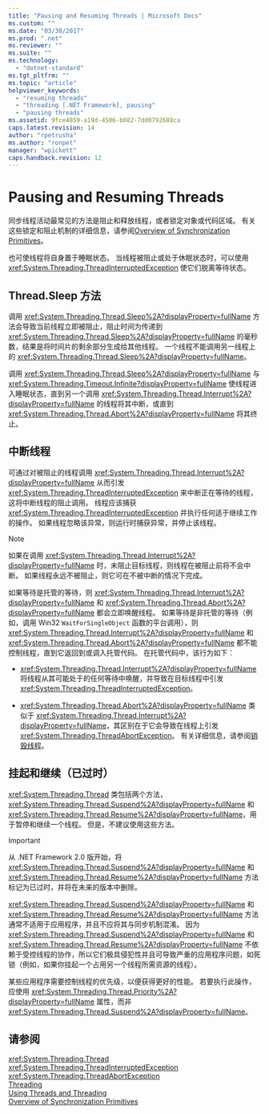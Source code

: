 ```yaml
---
title: "Pausing and Resuming Threads | Microsoft Docs"
ms.custom: ""
ms.date: "03/30/2017"
ms.prod: ".net"
ms.reviewer: ""
ms.suite: ""
ms.technology: 
  - "dotnet-standard"
ms.tgt_pltfrm: ""
ms.topic: "article"
helpviewer_keywords: 
  - "resuming threads"
  - "threading [.NET Framework], pausing"
  - "pausing threads"
ms.assetid: 9fce4859-a19d-4506-b082-7dd0792688ca
caps.latest.revision: 14
author: "rpetrusha"
ms.author: "ronpet"
manager: "wpickett"
caps.handback.revision: 12
---
```

# Pausing and Resuming Threads
同步线程活动最常见的方法是阻止和释放线程，或者锁定对象或代码区域。  有关这些锁定和阻止机制的详细信息，请参阅[Overview of Synchronization Primitives](../../../docs/standard/threading/overview-of-synchronization-primitives.md)。  
  
 也可使线程将自身置于睡眠状态。  当线程被阻止或处于休眠状态时，可以使用 <xref:System.Threading.ThreadInterruptedException> 使它们脱离等待状态。  
  
## Thread.Sleep 方法  
 调用 <xref:System.Threading.Thread.Sleep%2A?displayProperty=fullName> 方法会导致当前线程立即被阻止，阻止时间为传递到 <xref:System.Threading.Thread.Sleep%2A?displayProperty=fullName> 的毫秒数，结果是将时间片的剩余部分生成给其他线程。  一个线程不能调用另一线程上的 <xref:System.Threading.Thread.Sleep%2A?displayProperty=fullName>。  
  
 调用 <xref:System.Threading.Thread.Sleep%2A?displayProperty=fullName> 与 <xref:System.Threading.Timeout.Infinite?displayProperty=fullName> 使线程进入睡眠状态，直到另一个调用 <xref:System.Threading.Thread.Interrupt%2A?displayProperty=fullName> 的线程将其中断，或直到 <xref:System.Threading.Thread.Abort%2A?displayProperty=fullName> 将其终止。  
  
## 中断线程  
 可通过对被阻止的线程调用 <xref:System.Threading.Thread.Interrupt%2A?displayProperty=fullName> 从而引发 <xref:System.Threading.ThreadInterruptedException> 来中断正在等待的线程，这将中断线程的阻止调用。  线程应该捕获 <xref:System.Threading.ThreadInterruptedException> 并执行任何适于继续工作的操作。  如果线程忽略该异常，则运行时捕获异常，并停止该线程。  
  
> [!NOTE]
>  如果在调用 <xref:System.Threading.Thread.Interrupt%2A?displayProperty=fullName> 时，未阻止目标线程，则线程在被阻止前将不会中断。  如果线程永远不被阻止，则它可在不被中断的情况下完成。  
  
 如果等待是托管的等待，则 <xref:System.Threading.Thread.Interrupt%2A?displayProperty=fullName> 和 <xref:System.Threading.Thread.Abort%2A?displayProperty=fullName> 都会立即唤醒线程。  如果等待是非托管的等待（例如，调用 Win32 `WaitForSingleObject` 函数的平台调用），则 <xref:System.Threading.Thread.Interrupt%2A?displayProperty=fullName> 和 <xref:System.Threading.Thread.Abort%2A?displayProperty=fullName> 都不能控制线程，直到它返回到或调入托管代码。  在托管代码中，该行为如下：  
  
-   <xref:System.Threading.Thread.Interrupt%2A?displayProperty=fullName> 将线程从其可能处于的任何等待中唤醒，并导致在目标线程中引发 <xref:System.Threading.ThreadInterruptedException>。  
  
-   <xref:System.Threading.Thread.Abort%2A?displayProperty=fullName> 类似于 <xref:System.Threading.Thread.Interrupt%2A?displayProperty=fullName>，其区别在于它会导致在线程上引发 <xref:System.Threading.ThreadAbortException>。  有关详细信息，请参阅[销毁线程](../../../docs/standard/threading/destroying-threads.md)。  
  
## 挂起和继续（已过时）  
 <xref:System.Threading.Thread> 类包括两个方法，<xref:System.Threading.Thread.Suspend%2A?displayProperty=fullName> 和 <xref:System.Threading.Thread.Resume%2A?displayProperty=fullName>，用于暂停和继续一个线程。  但是，不建议使用这些方法。  
  
> [!IMPORTANT]
>  从 .NET Framework 2.0 版开始，将 <xref:System.Threading.Thread.Suspend%2A?displayProperty=fullName> 和 <xref:System.Threading.Thread.Resume%2A?displayProperty=fullName> 方法标记为已过时，并将在未来的版本中删除。  
>   
>  <xref:System.Threading.Thread.Suspend%2A?displayProperty=fullName> 和 <xref:System.Threading.Thread.Resume%2A?displayProperty=fullName> 方法通常不适用于应用程序，并且不应将其与同步机制混淆。  因为 <xref:System.Threading.Thread.Suspend%2A?displayProperty=fullName> 和 <xref:System.Threading.Thread.Resume%2A?displayProperty=fullName> 不依赖于受控线程的协作，所以它们极具侵犯性并且可导致严重的应用程序问题，如死锁（例如，如果你挂起一个占用另一个线程所需资源的线程）。  
  
 某些应用程序需要控制线程的优先级，以便获得更好的性能。  若要执行此操作，应使用 <xref:System.Threading.Thread.Priority%2A?displayProperty=fullName> 属性，而非 <xref:System.Threading.Thread.Suspend%2A?displayProperty=fullName>。  
  
## 请参阅  
 <xref:System.Threading.Thread>   
 <xref:System.Threading.ThreadInterruptedException>   
 <xref:System.Threading.ThreadAbortException>   
 [Threading](../../../docs/standard/threading/index.md)   
 [Using Threads and Threading](../../../docs/standard/threading/using-threads-and-threading.md)   
 [Overview of Synchronization Primitives](../../../docs/standard/threading/overview-of-synchronization-primitives.md)